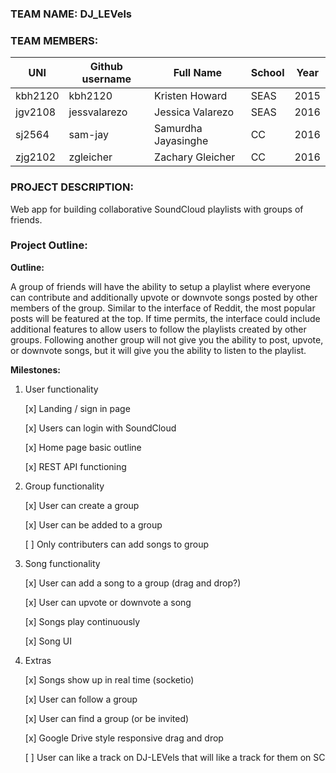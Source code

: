 ### TEAM NAME: DJ_LEVels

### TEAM MEMBERS:

| UNI | Github username  | Full Name | School | Year |
|-----|------------------|-----------|--------|------|
|  kbh2120   |       kbh2120      |     Kristen Howard      |    SEAS    |   2015   |
|  jgv2108   |       jessvalarezo           |    Jessica Valarezo       |    SEAS    |   2016   |
|  sj2564   |        sam-jay          |    Samurdha Jayasinghe    |   CC   |     2016      |
|  zjg2102   |       zgleicher           |      Zachary Gleicher     |    CC    |   2016   |

### PROJECT DESCRIPTION:

Web app for building collaborative SoundCloud playlists with groups of friends.


### Project Outline:

**Outline:**

A group of friends will have the ability to setup a playlist where everyone can contribute and additionally upvote or downvote songs posted by other members of the group. Similar to the interface of Reddit, the most popular posts will be featured at the top. If time permits, the interface could include additional features to allow users to follow the playlists created by other groups. Following another group will not give you the ability to post, upvote, or downvote songs, but it will give you the ability to listen to the playlist. 

**Milestones:**

1) User functionality

	[x] Landing / sign in page

	[x] Users can login with SoundCloud

	[x] Home page basic outline

	[x] REST API functioning

2) Group functionality

	[x] User can create a group
	
	[x] User can be added to a group

	[ ] Only contributers can add songs to group


3) Song functionality

	[x] User can add a song to a group (drag and drop?)
	
	[x] User can upvote or downvote a song
	
	[x] Songs play continuously 
	
	[x] Song UI

4) Extras

	[x] Songs show up in real time (socketio)

	[x] User can follow a group
	
	[x] User can find a group (or be invited) 

	[x] Google Drive style responsive drag and drop

	[ ] User can like a track on DJ-LEVels that will like a track for them on SC
